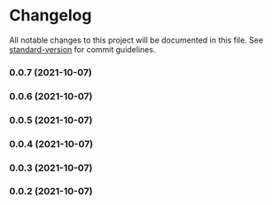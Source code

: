 # Changelog

All notable changes to this project will be documented in this file. See [standard-version](https://github.com/conventional-changelog/standard-version) for commit guidelines.

### 0.0.7 (2021-10-07)

### 0.0.6 (2021-10-07)

### 0.0.5 (2021-10-07)

### 0.0.4 (2021-10-07)

### 0.0.3 (2021-10-07)

### 0.0.2 (2021-10-07)
